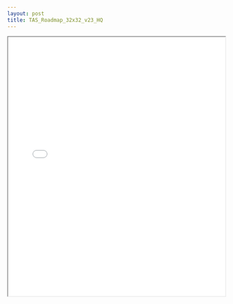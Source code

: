 ```yaml
---
layout: post
title: TAS_Roadmap_32x32_v23_HQ
---
```


<div class="pdf-container">
<iframe src="/ea/assets/pdfs/pub.n.ins/TAS_Roadmap_32x32_v23_HQ.pdf" height="600" width="100%" allowFullScreen="true"></iframe>
</div>

